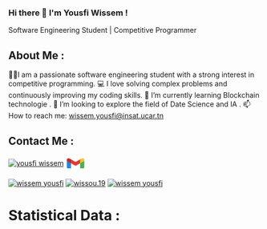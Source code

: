 ### Hi there 👋 I'm Yousfi Wissem !
Software Engineering Student | Competitive Programmer
## About Me :
👨‍💻I am a passionate software engineering student with a strong interest in competitive programming.
💻 I love solving complex problems and continuously improving my coding skills. 
🌱 I’m currently learning Blockchain technologie .
🤔 I’m looking to explore the field of Date Science and IA .
📫 How to reach me: wissem.yousfi@insat.ucar.tn
## Contact Me :
<p align="left">
  <a href="https://www.linkedin.com/in/wissem-yousfi/" target="blank"><img align="center"
      src="https://raw.githubusercontent.com/rahuldkjain/github-profile-readme-generator/master/src/images/icons/Social/linked-in-alt.svg"
      alt="yousfi wissem" height="30" width="40" /></a>
   <a href="wissem.yousfi@insat.ucar.tn" target="blank"><img align="center"
      src="https://raw.githubusercontent.com/rahuldkjain/github-profile-readme-generator/master/src/images/icons/Social/gmail.svg"
      alt="wissem yousfi" height="30" width="40" /></a>
</p>
  <a href="https://www.facebook.com/wissem.yousfi.731" target="blank"><img align="center"
      src="https://raw.githubusercontent.com/rahuldkjain/github-profile-readme-generator/master/src/images/icons/Social/facebook.svg"
      alt="wissem yousfi" height="30" width="40" /></a>
  <a href="https://www.instagram.com/wissou.19/" target="blank"><img align="center"
      src="https://raw.githubusercontent.com/rahuldkjain/github-profile-readme-generator/master/src/images/icons/Social/instagram.svg"
      alt="wissou.19" height="30" width="40" /></a>
 <a href="https://twitter.com/WissemYousfi2" target="blank"><img align="center"
      src="https://raw.githubusercontent.com/rahuldkjain/github-profile-readme-generator/master/src/images/icons/Social/twitter.svg"
      alt="wissem yousfi" height="30" width="40" /></a>
</p>

# Statistical Data :

<!--
**wissem18/wissem18** is a ✨ _special_ ✨ repository because its `README.md` (this file) appears on your GitHub profile.

Here are some ideas to get you started:

- 🔭 I’m currently working on ...
- 🌱 I’m currently learning ...
- 👯 I’m looking to collaborate on ...
- 🤔 I’m looking for help with ...
- 💬 Ask me about ...
- 📫 How to reach me: ...
- 😄 Pronouns: ...
- ⚡ Fun fact: ...
-->
